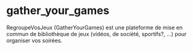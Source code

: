 # gather_your_games
RegroupeVosJeux (GatherYourGames) est une plateforme de mise en commun de bibliothèque de jeux (vidéos, de société, sportifs?, ...) pour organiser vos soirées.
